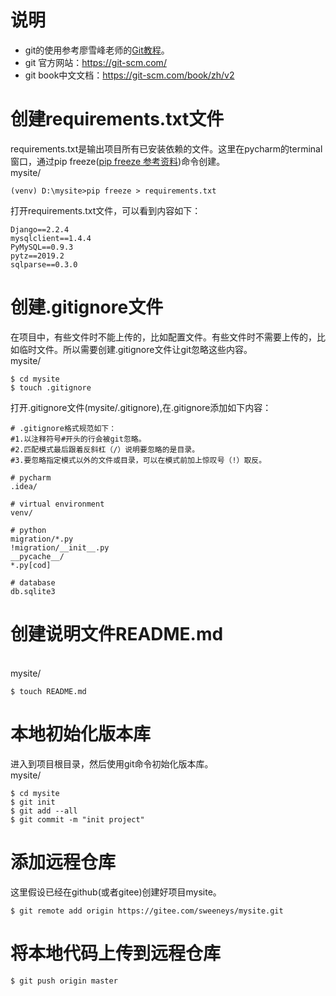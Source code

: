 # 说明
  - git的使用参考廖雪峰老师的[Git教程](https://www.liaoxuefeng.com/wiki/896043488029600/898732864121440)。
  - git 官方网站：https://git-scm.com/
  - git book中文文档：https://git-scm.com/book/zh/v2
# 创建requirements.txt文件
requirements.txt是输出项目所有已安装依赖的文件。这里在pycharm的terminal窗口，通过pip freeze([pip freeze 参考资料](https://pip.pypa.io/en/stable/reference/pip_freeze/))命令创建。
<br/>mysite/
``` 
(venv) D:\mysite>pip freeze > requirements.txt
```
打开requirements.txt文件，可以看到内容如下：
``` 
Django==2.2.4
mysqlclient==1.4.4
PyMySQL==0.9.3
pytz==2019.2
sqlparse==0.3.0
```
# 创建.gitignore文件
在项目中，有些文件时不能上传的，比如配置文件。有些文件时不需要上传的，比如临时文件。所以需要创建.gitignore文件让git忽略这些内容。
<br/>mysite/
``` 
$ cd mysite
$ touch .gitignore
```
打开.gitignore文件(mysite/.gitignore),在.gitignore添加如下内容：
``` 
# .gitignore格式规范如下：
#1.以注释符号#开头的行会被git忽略。
#2.匹配模式最后跟着反斜杠（/）说明要忽略的是目录。
#3.要忽略指定模式以外的文件或目录，可以在模式前加上惊叹号（!）取反。

# pycharm
.idea/

# virtual environment
venv/

# python
migration/*.py
!migration/__init__.py
__pycache__/
*.py[cod]

# database
db.sqlite3

```
# 创建说明文件README.md
<br/>mysite/
``` 
$ touch README.md
```
# 本地初始化版本库
进入到项目根目录，然后使用git命令初始化版本库。
<br/>mysite/
``` 
$ cd mysite
$ git init
$ git add --all
$ git commit -m "init project"
```
# 添加远程仓库
这里假设已经在github(或者gitee)创建好项目mysite。
``` 
$ git remote add origin https://gitee.com/sweeneys/mysite.git
```
# 将本地代码上传到远程仓库
``` 
$ git push origin master
```

